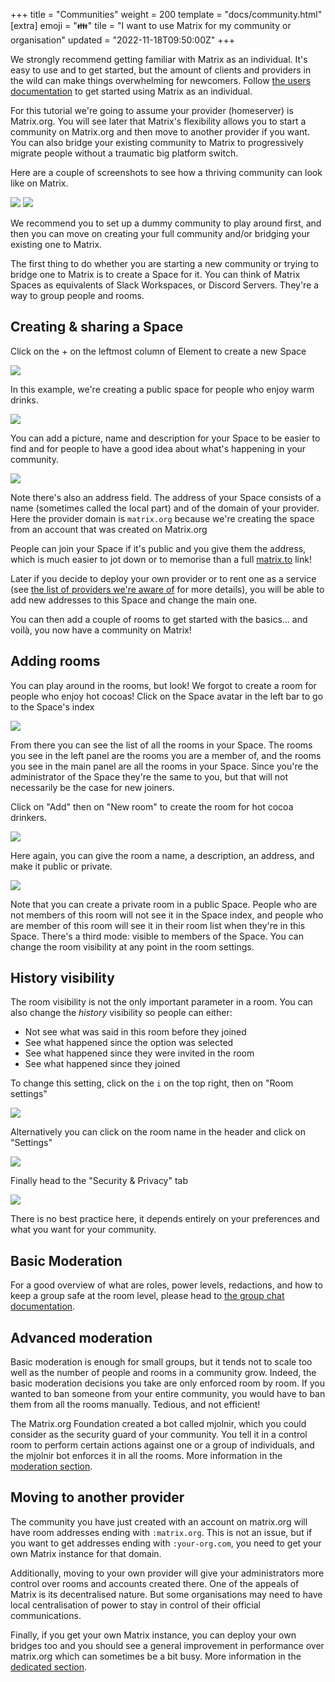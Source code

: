 +++
title = "Communities"
weight = 200
template = "docs/community.html"
[extra]
emoji = "👪"
tile = "I want to use Matrix for my community or organisation"
updated = "2022-11-18T09:50:00Z"
+++

We strongly recommend getting familiar with Matrix as an individual. It's easy
to use and to get started, but the amount of clients and providers in the wild
can make things overwhelming for newcomers. Follow [the users documentation](/docs/users)
to get started using Matrix as an individual.

For this tutorial we're going to assume your provider (homeserver) is
Matrix.org. You will see later that Matrix's flexibility allows you to start a
community on Matrix.org and then move to another provider if you want. You can
also bridge your existing community to Matrix to progressively migrate people
without a traumatic big platform switch.

Here are a couple of screenshots to see how a thriving community can look like
on Matrix.

![](./bridge-discord/from-matrix.png)
![](./bridge-discord/from-discord.png)

We recommend you to set up a dummy community to play around first, and then you
can move on creating your full community and/or bridging your existing one to
Matrix.

The first thing to do whether you are starting a new community or trying to
bridge one to Matrix is to create a Space for it. You can think of Matrix Spaces
as equivalents of Slack Workspaces, or Discord Servers. They're a way to group
people and rooms.

## Creating & sharing a Space

Click on the + on the leftmost column of Element to create a new Space

![](space-click-plus.png)

In this example, we're creating a public space for people who enjoy warm drinks.

![](space-public-private.png)

You can add a picture, name and description for your Space to be easier to find
and for people to have a good idea about what's happening in your community.

![](space-details.png)

Note there's also an address field. The address of your Space consists of a name
(sometimes called the local part) and of the domain of your provider. Here the
provider domain is `matrix.org` because we're creating the space from an account
that was created on Matrix.org

People can join your Space if it's public and you give them the address, which
is much easier to jot down or to memorise than a full [matrix.to](https://matrix.to)
link!

Later if you decide to deploy your own provider or to rent one as a service
(see [the list of providers we're aware of](/ecosystem/hosting) for more
details), you will be able to add new addresses to this Space and change the
main one.

You can then add a couple of rooms to get started with the basics... and voilà,
you now have a community on Matrix!

## Adding rooms

You can play around in the rooms, but look! We forgot to create a room for
people who enjoy hot cocoas! Click on the Space avatar in the left bar to go to
the Space's index

![](space-click-avatar.png)

From there you can see the list of all the rooms in your Space. The rooms you
see in the left panel are the rooms you are a member of, and the rooms you see
in the main panel are all the rooms in your Space. Since you're the
administrator of the Space they're the same to you, but that will not
necessarily be the case for new joiners.

Click on "Add" then on "New room" to create the room for hot cocoa drinkers.

![](space-add-room-menu.png)

Here again, you can give the room a name, a description, an address, and make it
public or private.

![](space-add-room-details.png)

Note that you can create a private room in a public Space. People who are not
members of this room will not see it in the Space index, and people who are
member of this room will see it in their room list when they're in this Space.
There's a third mode: visible to members of the Space. You can change the room
visibility at any point in the room settings.

## History visibility

The room visibility is not the only important parameter in a room. You can also
change the _history_ visibility so people can either:
- Not see what was said in this room before they joined
- See what happened since the option was selected
- See what happened since they were invited in the room
- See what happened since they joined

To change this setting, click on the `i` on the top right, then on "Room 
settings"

![](room-settings-right-bar.png)

Alternatively you can click on the room name in the header and click on
"Settings"

![](room-settings-header.png)

Finally head to the "Security & Privacy" tab

![](room-security-privacy.png)

There is no best practice here, it depends entirely on your preferences and what
you want for your community.

## Basic Moderation

For a good overview of what are roles, power levels, redactions, and how to keep
a group safe at the room level, please head to
[the group chat documentation](/docs/users/desktop/private-group-chat#keeping-the-group-safe).

## Advanced moderation

Basic moderation is enough for small groups, but it tends not to scale too well
as the number of people and rooms in a community grow. Indeed, the basic 
moderation decisions you take are only enforced room by room. If you wanted to
ban someone from your entire community, you would have to ban them from all the
rooms manually. Tedious, and not efficient!

The Matrix.org Foundation created a bot called mjolnir, which you could consider
as the security guard of your community. You tell it in a control room to
perform certain actions against one or a group of individuals, and the mjolnir
bot enforces it in all the rooms. More information in the [moderation section](/docs/communities/moderation).

## Moving to another provider

The community you have just created with an account on matrix.org will have
room addresses ending with `:matrix.org`. This is not an issue, but if you want
to get addresses ending with `:your-org.com`, you need to get your own Matrix
instance for that domain.

Additionally, moving to your own provider will give your administrators more
control over rooms and accounts created there. One of the appeals of Matrix is
its decentralised nature. But some organisations may need to have local
centralisation of power to stay in control of their official communications.

Finally, if you get your own Matrix instance, you can deploy your own bridges
too and you should see a general improvement in performance over matrix.org
which can sometimes be a bit busy. More information in the [dedicated section](/docs/communities/switching-providers/).
